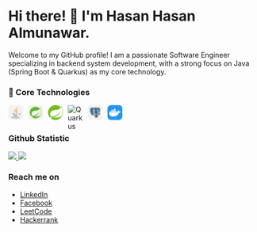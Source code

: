 # Hi there! 👋 I'm Hasan Hasan Almunawar.

Welcome to my GitHub profile! I am a passionate Software Engineer specializing in backend system development, with a strong focus on Java (Spring Boot & Quarkus) as my core technology.


### 🧰 Core Technologies

<img align="left" alt="Java" width="30px" style="padding-right:10px;" src="icons/Java-Light.svg"/>
<img align="left" alt="Spring" width="30px" style="padding-right:10px;" src="icons/Spring-Light.svg"/>
<img align="left" alt="Spring Boot" width="30px" style="padding-right:10px;" 
     src="https://raw.githubusercontent.com/devicons/devicon/master/icons/spring/spring-original.svg"/>

<img align="left" alt="Quarkus" width="30px" style="padding-right:10px;" 
     src="https://design.jboss.org/quarkus/logo/final/SVG/quarkus_icon_rgb_default.svg"/>

<img align="left" alt="Postgres" width="30px" style="padding-right:10px;" src="icons/PostgreSQL-Light.svg"/>
<img align="left" alt="Docker" width="30px" style="padding-right:10px;" src="icons/Docker.svg"/>
  <br>
  <br>

### Github Statistic

<p align="left">
<a href="https://github.com/penuliscode">
  <img height="180em" src="https://github-readme-stats-eight-theta.vercel.app/api?username=hasanalmunawr&show_icons=true&theme=algolia&include_all_commits=true&count_private=true"/>
  <img height="180em" src="https://github-readme-stats-eight-theta.vercel.app/api/top-langs/?username=hasanalmunawr&layout=compact&layout=compact&theme=algolia"/>
</a>
</p>

### Reach me on
- <a href="https://linkedin.com/in/hasan-almunawar-083982278/">LinkedIn</a> 
- <a href="https://web.facebook.com/hasan.almunawar.315">Facebook</a>
- <a href="https://leetcode.com/hasan_23/">LeetCode</a>
- <a href="https://www.hackerrank.com/hasanalmunawar07">Hackerrank</a>


